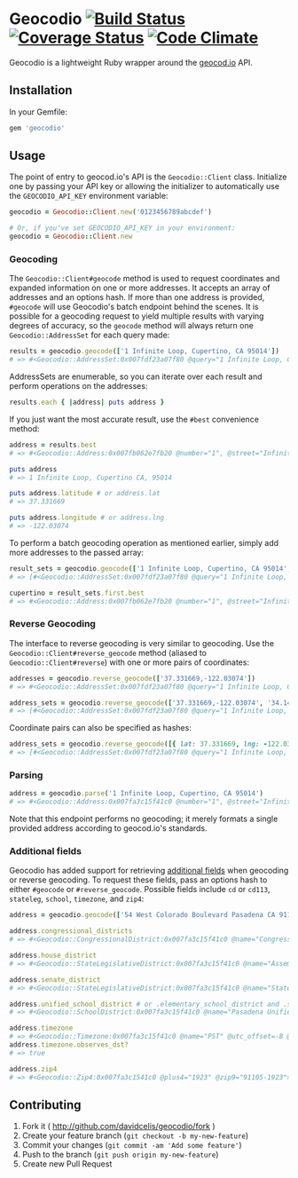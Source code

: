 # Geocodio [![Build Status](https://travis-ci.org/davidcelis/geocodio.png?branch=master)](https://travis-ci.org/davidcelis/geocodio) [![Coverage Status](https://coveralls.io/repos/davidcelis/geocodio/badge.png)](https://coveralls.io/r/davidcelis/geocodio) [![Code Climate](https://codeclimate.com/github/davidcelis/geocodio.png)](https://codeclimate.com/github/davidcelis/geocodio)

Geocodio is a lightweight Ruby wrapper around the [geocod.io][geocod.io] API.

## Installation

In your Gemfile:

```ruby
gem 'geocodio'
```

## Usage

The point of entry to geocod.io's API is the `Geocodio::Client` class. Initialize
one by passing your API key or allowing the initializer to automatically use
the `GEOCODIO_API_KEY` environment variable:

```ruby
geocodio = Geocodio::Client.new('0123456789abcdef')

# Or, if you've set GEOCODIO_API_KEY in your environment:
geocodio = Geocodio::Client.new
```

### Geocoding

The `Geocodio::Client#geocode` method is used to request coordinates and expanded information on one or more addresses. It accepts an array of addresses and an options hash. If more than one address is provided, `#geocode` will use Geocodio's batch endpoint behind the scenes. It is possible for a geocoding request to yield multiple results with varying degrees of accuracy, so the `geocode` method will always return one `Geocodio::AddressSet` for each query made:

```ruby
results = geocodio.geocode(['1 Infinite Loop, Cupertino, CA 95014'])
# => #<Geocodio::AddressSet:0x007fdf23a07f80 @query="1 Infinite Loop, Cupertino, CA 95014", @addresses=[...]>
```

AddressSets are enumerable, so you can iterate over each result and perform operations on the addresses:

```ruby
results.each { |address| puts address }
```

If you just want the most accurate result, use the `#best` convenience method:

```ruby
address = results.best
# => #<Geocodio::Address:0x007fb062e7fb20 @number="1", @street="Infinite", @suffix="Loop", @city="Monta Vista", @state="CA", @zip="95014", @latitude=37.331669, @longitude=-122.03074, @accuracy=1, @formatted_address="1 Infinite Loop, Monta Vista CA, 95014">

puts address
# => 1 Infinite Loop, Cupertino CA, 95014

puts address.latitude # or address.lat
# => 37.331669

puts address.longitude # or address.lng
# => -122.03074
```

To perform a batch geocoding operation as mentioned earlier, simply add more addresses to the passed array:

```ruby
result_sets = geocodio.geocode(['1 Infinite Loop, Cupertino, CA 95014', '54 West Colorado Boulevard, Pasadena, CA 91105'])
# => [#<Geocodio::AddressSet:0x007fdf23a07f80 @query="1 Infinite Loop, Cupertino, CA 95014", @addresses=[...]>, #<Geocodio::AddressSet:0x007fdf23a07f80 @query="54 West Colorado Boulevard, Pasadena, CA 91105", @addresses=[...]>]

cupertino = result_sets.first.best
# => #<Geocodio::Address:0x007fb062e7fb20 @number="1", @street="Infinite", @suffix="Loop", @city="Monta Vista", @state="CA", @zip="95014", @latitude=37.331669, @longitude=-122.03074, @accuracy=1, @formatted_address="1 Infinite Loop, Monta Vista CA, 95014">
```

### Reverse Geocoding

The interface to reverse geocoding is very similar to geocoding. Use the `Geocodio::Client#reverse_geocode` method (aliased to `Geocodio::Client#reverse`) with one or more pairs of coordinates:

```ruby
addresses = geocodio.reverse_geocode(['37.331669,-122.03074'])
# => #<Geocodio::AddressSet:0x007fdf23a07f80 @query="1 Infinite Loop, Cupertino, CA 95014", @addresses=[...]>

address_sets = geocodio.reverse_geocode(['37.331669,-122.03074', '34.145760590909,-118.15204363636'])
# => [#<Geocodio::AddressSet:0x007fdf23a07f80 @query="1 Infinite Loop, Cupertino, CA 95014", @addresses=[...]>, #<Geocodio::AddressSet:0x007fdf23a07f80 @query="54 West Colorado Boulevard, Pasadena, CA 91105", @addresses=[...]>]
```

Coordinate pairs can also be specified as hashes:

```ruby
address_sets = geocodio.reverse_geocode([{ lat: 37.331669, lng: -122.03074 }, { latitude: 34.145760590909, longitude: -118.15204363636 }])
# => [#<Geocodio::AddressSet:0x007fdf23a07f80 @query="1 Infinite Loop, Cupertino, CA 95014", @addresses=[...]>, #<Geocodio::AddressSet:0x007fdf23a07f80 @query="54 West Colorado Boulevard, Pasadena, CA 91105", @addresses=[...]>]
```

### Parsing

```ruby
address = geocodio.parse('1 Infinite Loop, Cupertino, CA 95014')
# => #<Geocodio::Address:0x007fa3c15f41c0 @number="1", @street="Infinite", @suffix="Loop", @city="Cupertino", @state="CA", @zip="95014", @accuracy=nil, @formatted_address="1 Infinite Loop, Cupertino CA, 95014">
```

Note that this endpoint performs no geocoding; it merely formats a single provided address according to geocod.io's standards.

### Additional fields

Geocodio has added support for retrieving [additional fields][fields] when geocoding or reverse geocoding. To request these fields, pass an options hash to either `#geocode` or `#reverse_geocode`. Possible fields include `cd` or `cd113`, `stateleg`, `school`, `timezone`, and `zip4`:

```ruby
address = geocodio.geocode(['54 West Colorado Boulevard Pasadena CA 91105'], fields: %w[cd stateleg school timezone zip4]).best

address.congressional_districts
# => #<Geocodio::CongressionalDistrict:0x007fa3c15f41c0 @name="Congressional District 27" @district_number=27 @congress_number=113 @congress_years=2013..2015>

address.house_district
# => #<Geocodio::StateLegislativeDistrict:0x007fa3c15f41c0 @name="Assembly District 41" @district_number=41>

address.senate_district
# => #<Geocodio::StateLegislativeDistrict:0x007fa3c15f41c0 @name="State Senate District 25" @district_number=25>

address.unified_school_district # or .elementary_school_district and .secondary_school_district if not unified
# => #<Geocodio::SchoolDistrict:0x007fa3c15f41c0 @name="Pasadena Unified School District" @lea_code="29940" @grade_low="KG" @grade_high="12">

address.timezone
# => #<Geocodio::Timezone:0x007fa3c15f41c0 @name="PST" @utc_offset=-8 @observes_dst=true>
address.timezone.observes_dst?
# => true

address.zip4
# => #<Geocodio::Zip4:0x007fa3c1541c0 @plus4="1923" @zip9="91105-1923">
```

## Contributing

1. Fork it ( http://github.com/davidcelis/geocodio/fork )
2. Create your feature branch (`git checkout -b my-new-feature`)
3. Commit your changes (`git commit -am 'Add some feature'`)
4. Push to the branch (`git push origin my-new-feature`)
5. Create new Pull Request

[geocod.io]: http://geocod.io/
[fields]: http://geocod.io/docs/?ruby#toc_17

